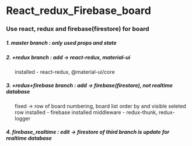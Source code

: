 # React_redux_Firebase_board

### Use react, redux and firebase(firestore) for board


##### 1. master branch          :  only used props and state


##### 2. +redux branch          :  add   -> react-redux, material-ui
<ul>
installed                 -  react-redux, @material-ui/core
</ul>


##### 3. +redux+firebase branch :  add   -> firebase(firestore), not realtime database
<ul>
                              fixed -> row of board numbering, board list order by and visible seleted row  
installed                 -  firebase
installed middleware      -  redux-thunk, redux-logger 
</ul>

##### 4. firebase_realtime : edit -> firestore of third branch is update for realtime database

